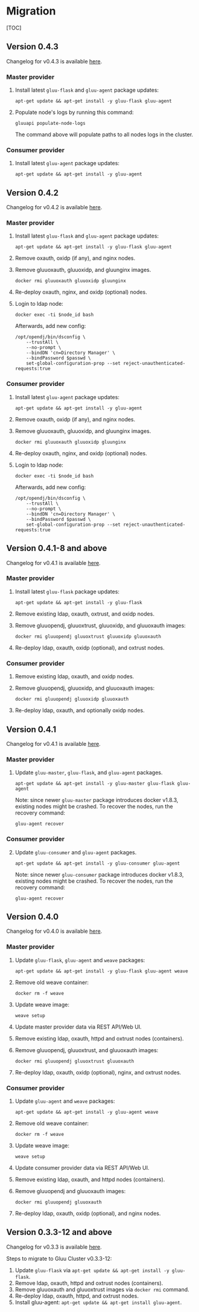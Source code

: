 # Migration

[TOC]

## Version 0.4.3

Changelog for v0.4.3 is available [here](https://github.com/GluuFederation/gluu-flask/blob/master/CHANGES.md#version-043).

### Master provider

1.  Install latest `gluu-flask` and `gluu-agent` package updates:

        apt-get update && apt-get install -y gluu-flask gluu-agent

2.  Populate node's logs by running this command:

        gluuapi populate-node-logs

    The command above will populate paths to all nodes logs in the cluster.

### Consumer provider

1.  Install latest `gluu-agent` package updates:

        apt-get update && apt-get install -y gluu-agent

## Version 0.4.2

Changelog for v0.4.2 is available [here](https://github.com/GluuFederation/gluu-flask/blob/master/CHANGES.md#version-042).

### Master provider

1.  Install latest `gluu-flask` and `gluu-agent` package updates:

        apt-get update && apt-get install -y gluu-flask gluu-agent

2.  Remove oxauth, oxidp (if any), and nginx nodes.
3.  Remove gluuoxauth, gluuoxidp, and gluunginx images.

        docker rmi gluuoxauth gluuoxidp gluunginx

4.  Re-deploy oxauth, nginx, and oxidp (optional) nodes.
5.  Login to ldap node:

        docker exec -ti $node_id bash

    Afterwards, add new config:

        /opt/opendj/bin/dsconfig \
            --trustAll \
            --no-prompt \
            --bindDN 'cn=Directory Manager' \
            --bindPassword $passwd \
            set-global-configuration-prop --set reject-unauthenticated-requests:true


### Consumer provider

1.  Install latest `gluu-agent` package updates:

        apt-get update && apt-get install -y gluu-agent

2.  Remove oxauth, oxidp (if any), and nginx nodes.
3.  Remove gluuoxauth, gluuoxidp, and gluunginx images.

        docker rmi gluuoxauth gluuoxidp gluunginx

4.  Re-deploy oxauth, nginx, and oxidp (optional) nodes.
5.  Login to ldap node:

        docker exec -ti $node_id bash

    Afterwards, add new config:

        /opt/opendj/bin/dsconfig \
            --trustAll \
            --no-prompt \
            --bindDN 'cn=Directory Manager' \
            --bindPassword $passwd \
            set-global-configuration-prop --set reject-unauthenticated-requests:true

## Version 0.4.1-8 and above

Changelog for v0.4.1 is available [here](https://github.com/GluuFederation/gluu-flask/blob/master/CHANGES.md#version-041).

### Master provider

1.  Install latest `gluu-flask` package updates:

        apt-get update && apt-get install -y gluu-flask

2.  Remove existing ldap, oxauth, oxtrust, and oxidp nodes.
3.  Remove gluuopendj, gluuoxtrust, gluuoxidp, and gluuoxauth images:

        docker rmi gluuopendj gluuoxtrust gluuoxidp gluuoxauth

4.  Re-deploy ldap, oxauth, oxidp (optional), and oxtrust nodes.

### Consumer provider

1.  Remove existing ldap, oxauth, and oxidp nodes.
2.  Remove gluuopendj, gluuoxidp, and gluuoxauth images:

        docker rmi gluuopendj gluuoxidp gluuoxauth

3.  Re-deploy ldap, oxauth, and optionally oxidp nodes.

## Version 0.4.1

Changelog for v0.4.1 is available [here](https://github.com/GluuFederation/gluu-flask/blob/master/CHANGES.md#version-041).

### Master provider

1.  Update `gluu-master`, `gluu-flask`, and `gluu-agent` packages.

        apt-get update && apt-get install -y gluu-master gluu-flask gluu-agent

    Note: since newer `gluu-master` package introduces docker v1.8.3, existing nodes might be
    crashed. To recover the nodes, run the recovery command:

        gluu-agent recover

### Consumer provider

2.  Update `gluu-consumer` and `gluu-agent` packages.

        apt-get update && apt-get install -y gluu-consumer gluu-agent

    Note: since newer `gluu-consumer` package introduces docker v1.8.3, existing nodes might be
    crashed. To recover the nodes, run the recovery command:

        gluu-agent recover

## Version 0.4.0

Changelog for v0.4.0 is available [here](https://github.com/GluuFederation/gluu-flask/blob/master/CHANGES.md#version-040).

### Master provider

1.  Update `gluu-flask`, `gluu-agent` and `weave` packages:

        apt-get update && apt-get install -y gluu-flask gluu-agent weave

2.  Remove old weave container:

        docker rm -f weave

3.  Update weave image:

        weave setup

4.  Update master provider data via REST API/Web UI.

5.  Remove existing ldap, oxauth, httpd and oxtrust nodes (containers).

6.  Remove gluuopendj, gluuoxtrust, and gluuoxauth images:

        docker rmi gluuopendj gluuoxtrust gluuoxauth

7.  Re-deploy ldap, oxauth, oxidp (optional), nginx, and oxtrust nodes.

### Consumer provider

1.  Update `gluu-agent` and `weave` packages:

        apt-get update && apt-get install -y gluu-agent weave

2.  Remove old weave container:

        docker rm -f weave

3.  Update weave image:

        weave setup

4.  Update consumer provider data via REST API/Web UI.

5.  Remove existing ldap, oxauth, and httpd nodes (containers).

6.  Remove gluuopendj and gluuoxauth images:

        docker rmi gluuopendj gluuoxauth

7.  Re-deploy ldap, oxauth, oxidp (optional), and nginx nodes.

## Version 0.3.3-12 and above

Changelog for v0.3.3 is available [here](https://github.com/GluuFederation/gluu-flask/blob/master/CHANGES.md#version-033).

Steps to migrate to Gluu Cluster v0.3.3-12:

1.  Update `gluu-flask` via `apt-get update && apt-get install -y gluu-flask`.
2.  Remove ldap, oxauth, httpd and oxtrust nodes (containers).
3.  Remove gluuoxauth and gluuoxtrust images via `docker rmi` command.
4.  Re-deploy ldap, oxauth, httpd, and oxtrust nodes.
5.  Install gluu-agent: `apt-get update && apt-get install gluu-agent`.
